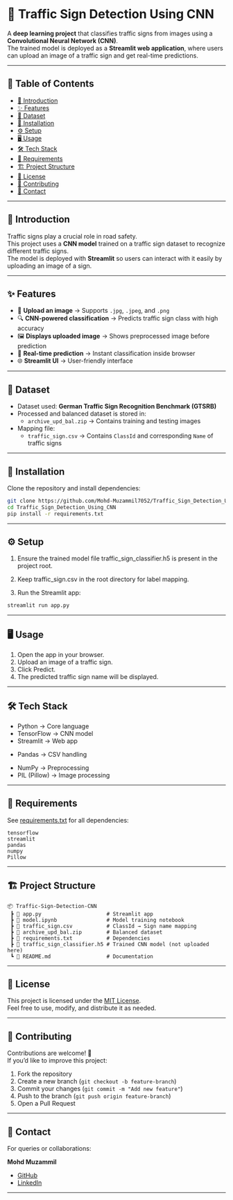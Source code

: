 # 🚦 Traffic Sign Detection Using CNN  

A **deep learning project** that classifies traffic signs from images using a **Convolutional Neural Network (CNN)**.  
The trained model is deployed as a **Streamlit web application**, where users can upload an image of a traffic sign and get real-time predictions.  

---

## 📑 Table of Contents  

- [📖 Introduction](#-introduction)  
- [✨ Features](#-features)  
- [📂 Dataset](#-dataset)  
- [🚀 Installation](#-installation)  
- [⚙️ Setup](#️-setup)  
- [🖥️ Usage](#️-usage)  
- [🛠️ Tech Stack](#-tech-stack)  
- [📌 Requirements](#-requirements)  
- [🏗️ Project Structure](#️-project-structure)  
- [📄 License](#-license)  
- [🤝 Contributing](#-contributing)  
- [📧 Contact](#-contact)  

---

## 📖 Introduction  

Traffic signs play a crucial role in road safety.  
This project uses a **CNN model** trained on a traffic sign dataset to recognize different traffic signs.  
The model is deployed with **Streamlit** so users can interact with it easily by uploading an image of a sign.  

---

## ✨ Features  

- 📸 **Upload an image** → Supports `.jpg`, `.jpeg`, and `.png`  
- 🔍 **CNN-powered classification** → Predicts traffic sign class with high accuracy  
- 🖼️ **Displays uploaded image** → Shows preprocessed image before prediction  
- 🚀 **Real-time prediction** → Instant classification inside browser  
- 🌐 **Streamlit UI** → User-friendly interface  

---

## 📂 Dataset  

- Dataset used: **German Traffic Sign Recognition Benchmark (GTSRB)**  
- Processed and balanced dataset is stored in:  
  - `archive_upd_bal.zip` → Contains training and testing images  
- Mapping file:  
  - `traffic_sign.csv` → Contains `ClassId` and corresponding `Name` of traffic signs  

---

## 🚀 Installation  

Clone the repository and install dependencies:  

```bash
git clone https://github.com/Mohd-Muzammil7052/Traffic_Sign_Detection_Using_CNN.git
cd Traffic_Sign_Detection_Using_CNN
pip install -r requirements.txt
```
---

## ⚙️ Setup

1. Ensure the trained model file traffic_sign_classifier.h5 is present in the project root.

2. Keep traffic_sign.csv in the root directory for label mapping.

3. Run the Streamlit app:

```bash
streamlit run app.py
```

---

## 🖥️ Usage

1. Open the app in your browser.
2. Upload an image of a traffic sign.
3. Click Predict.
4. The predicted traffic sign name will be displayed.
---

## 🛠️ Tech Stack

* Python → Core language
* TensorFlow → CNN model
* Streamlit → Web app
+ Pandas → CSV handling
* NumPy → Preprocessing
* PIL (Pillow) → Image processing

---

## 📌 Requirements

See [requirements.txt](https://github.com/Mohd-Muzammil7052/Traffic_Sign_Detection_Using_CNN/blob/main/requirements.txt) for all dependencies:

```text
tensorflow
streamlit
pandas
numpy
Pillow
```

---

## 🏗️ Project Structure  

```text
📦 Traffic-Sign-Detection-CNN
 ┣ 📜 app.py                     # Streamlit app
 ┣ 📜 model.ipynb                # Model training notebook
 ┣ 📜 traffic_sign.csv           # ClassId → Sign name mapping
 ┣ 📜 archive_upd_bal.zip        # Balanced dataset
 ┣ 📜 requirements.txt           # Dependencies
 ┣ 📜 traffic_sign_classifier.h5 # Trained CNN model (not uploaded here)
 ┗ 📜 README.md                  # Documentation
```

---

## 📄 License  

This project is licensed under the [MIT License](https://opensource.org/license/mit).  
Feel free to use, modify, and distribute it as needed.

---

## 🤝 Contributing  

Contributions are welcome! 🎉  
If you’d like to improve this project:  

1. Fork the repository  
2. Create a new branch (`git checkout -b feature-branch`)  
3. Commit your changes (`git commit -m "Add new feature"`)  
4. Push to the branch (`git push origin feature-branch`)  
5. Open a Pull Request  

---

## 📧 Contact  

For queries or collaborations:  

**Mohd Muzammil**  
- [GitHub](https://github.com/Mohd-Muzammil7052)  
- [LinkedIn](https://www.linkedin.com/in/mohd-muzammil-109044290/)

---
